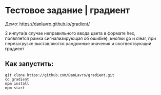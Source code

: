 # Тестовое задание | градиент

Демо: https://danlavro.github.io/gradient/

2 инпута(в случае неправильного ввода цвета в формате hex, появляется рамка сигнализирующая об ошибке), кнопки go и clear, при перезагрузке выставляются рандомные значения и соотвествующий градиент

## Как запустить:

```
git clone https://github.com/DanLavro/gradient.git
cd gradient
npm install
npm start
```
